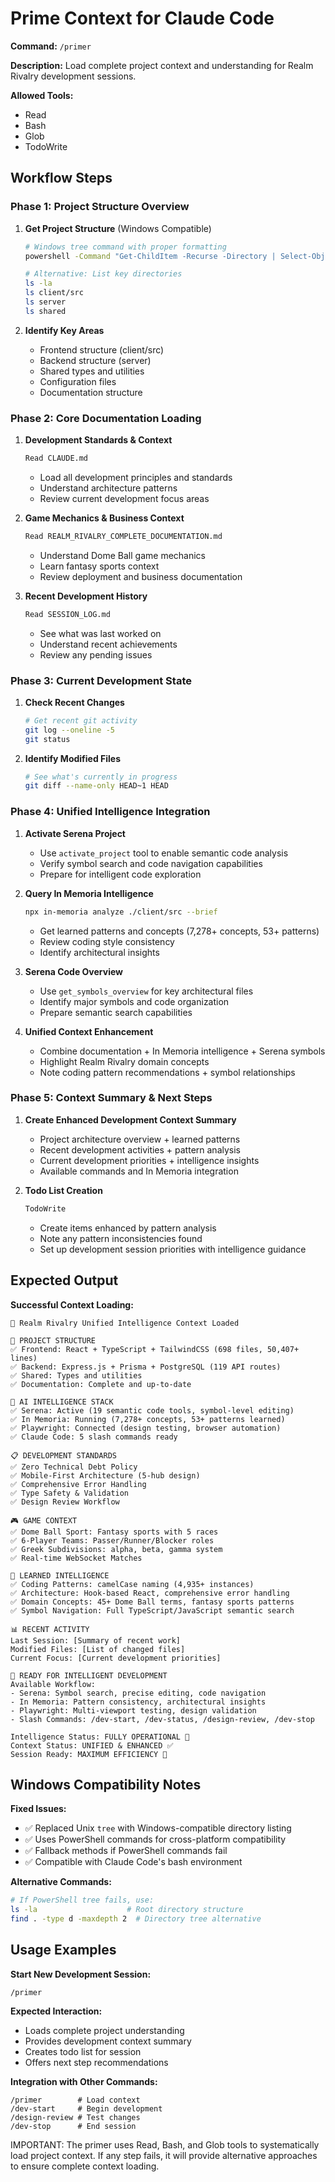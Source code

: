 # Prime Context for Claude Code

**Command:** `/primer`

**Description:** Load complete project context and understanding for Realm Rivalry development sessions.

**Allowed Tools:**
- Read
- Bash
- Glob
- TodoWrite

## Workflow Steps

### Phase 1: Project Structure Overview
1. **Get Project Structure** (Windows Compatible)
   ```bash
   # Windows tree command with proper formatting
   powershell -Command "Get-ChildItem -Recurse -Directory | Select-Object -First 20 | Format-Table Name, FullName"
   
   # Alternative: List key directories
   ls -la
   ls client/src
   ls server
   ls shared
   ```

2. **Identify Key Areas**
   - Frontend structure (client/src)
   - Backend structure (server)
   - Shared types and utilities
   - Configuration files
   - Documentation structure

### Phase 2: Core Documentation Loading
1. **Development Standards & Context**
   ```bash
   Read CLAUDE.md
   ```
   - Load all development principles and standards
   - Understand architecture patterns
   - Review current development focus areas

2. **Game Mechanics & Business Context**
   ```bash
   Read REALM_RIVALRY_COMPLETE_DOCUMENTATION.md
   ```
   - Understand Dome Ball game mechanics
   - Learn fantasy sports context
   - Review deployment and business documentation

3. **Recent Development History**
   ```bash
   Read SESSION_LOG.md
   ```
   - See what was last worked on
   - Understand recent achievements
   - Review any pending issues

### Phase 3: Current Development State
1. **Check Recent Changes**
   ```bash
   # Get recent git activity
   git log --oneline -5
   git status
   ```

2. **Identify Modified Files**
   ```bash
   # See what's currently in progress
   git diff --name-only HEAD~1 HEAD
   ```

### Phase 4: Unified Intelligence Integration
1. **Activate Serena Project**
   - Use `activate_project` tool to enable semantic code analysis
   - Verify symbol search and code navigation capabilities
   - Prepare for intelligent code exploration

2. **Query In Memoria Intelligence**
   ```bash
   npx in-memoria analyze ./client/src --brief
   ```
   - Get learned patterns and concepts (7,278+ concepts, 53+ patterns)
   - Review coding style consistency
   - Identify architectural insights

3. **Serena Code Overview**
   - Use `get_symbols_overview` for key architectural files
   - Identify major symbols and code organization
   - Prepare semantic search capabilities

4. **Unified Context Enhancement**
   - Combine documentation + In Memoria intelligence + Serena symbols
   - Highlight Realm Rivalry domain concepts
   - Note coding pattern recommendations + symbol relationships

### Phase 5: Context Summary & Next Steps
1. **Create Enhanced Development Context Summary**
   - Project architecture overview + learned patterns
   - Recent development activities + pattern analysis
   - Current development priorities + intelligence insights
   - Available commands and In Memoria integration

2. **Todo List Creation**
   ```bash
   TodoWrite
   ```
   - Create items enhanced by pattern analysis
   - Note any pattern inconsistencies found
   - Set up development session priorities with intelligence guidance

## Expected Output

**Successful Context Loading:**
```
🧠 Realm Rivalry Unified Intelligence Context Loaded

📁 PROJECT STRUCTURE
✅ Frontend: React + TypeScript + TailwindCSS (698 files, 50,407+ lines)
✅ Backend: Express.js + Prisma + PostgreSQL (119 API routes)
✅ Shared: Types and utilities
✅ Documentation: Complete and up-to-date

🤖 AI INTELLIGENCE STACK
✅ Serena: Active (19 semantic code tools, symbol-level editing)
✅ In Memoria: Running (7,278+ concepts, 53+ patterns learned)
✅ Playwright: Connected (design testing, browser automation)
✅ Claude Code: 5 slash commands ready

📋 DEVELOPMENT STANDARDS
✅ Zero Technical Debt Policy
✅ Mobile-First Architecture (5-hub design)
✅ Comprehensive Error Handling
✅ Type Safety & Validation
✅ Design Review Workflow

🎮 GAME CONTEXT
✅ Dome Ball Sport: Fantasy sports with 5 races
✅ 6-Player Teams: Passer/Runner/Blocker roles
✅ Greek Subdivisions: alpha, beta, gamma system
✅ Real-time WebSocket Matches

🧠 LEARNED INTELLIGENCE
✅ Coding Patterns: camelCase naming (4,935+ instances)
✅ Architecture: Hook-based React, comprehensive error handling
✅ Domain Concepts: 45+ Dome Ball terms, fantasy sports patterns
✅ Symbol Navigation: Full TypeScript/JavaScript semantic search

📊 RECENT ACTIVITY
Last Session: [Summary of recent work]
Modified Files: [List of changed files]
Current Focus: [Current development priorities]

🚀 READY FOR INTELLIGENT DEVELOPMENT
Available Workflow:
- Serena: Symbol search, precise editing, code navigation
- In Memoria: Pattern consistency, architectural insights  
- Playwright: Multi-viewport testing, design validation
- Slash Commands: /dev-start, /dev-status, /design-review, /dev-stop

Intelligence Status: FULLY OPERATIONAL 🧠
Context Status: UNIFIED & ENHANCED ✅
Session Ready: MAXIMUM EFFICIENCY 🚀
```

## Windows Compatibility Notes

**Fixed Issues:**
- ✅ Replaced Unix `tree` with Windows-compatible directory listing
- ✅ Uses PowerShell commands for cross-platform compatibility
- ✅ Fallback methods if PowerShell commands fail
- ✅ Compatible with Claude Code's bash environment

**Alternative Commands:**
```bash
# If PowerShell tree fails, use:
ls -la                    # Root directory structure
find . -type d -maxdepth 2  # Directory tree alternative
```

## Usage Examples

**Start New Development Session:**
```
/primer
```

**Expected Interaction:**
- Loads complete project understanding
- Provides development context summary
- Creates todo list for session
- Offers next step recommendations

**Integration with Other Commands:**
```
/primer        # Load context
/dev-start     # Begin development
/design-review # Test changes
/dev-stop      # End session
```

IMPORTANT: The primer uses Read, Bash, and Glob tools to systematically load project context. If any step fails, it will provide alternative approaches to ensure complete context loading.